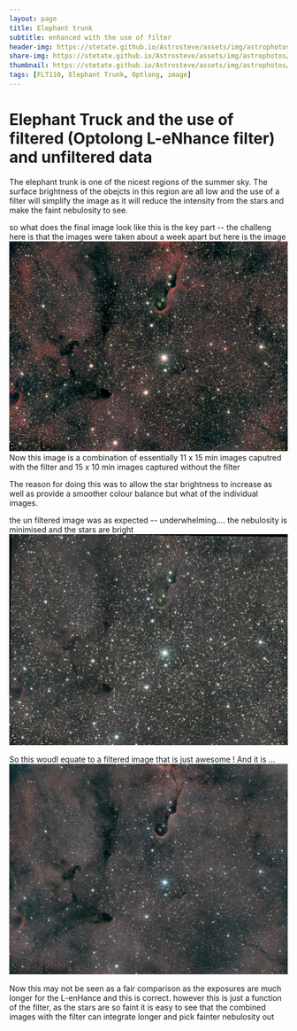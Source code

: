 ```yaml
---
layout: page
title: Elephant trunk
subtitle: enhanced with the use of filter
header-img: https://stetate.github.io/Astrosteve/assets/img/astrophotos/IC1398_ET_FnUF.jpg
share-img: https://stetate.github.io/Astrosteve/assets/img/astrophotos/IC1398_ET_FnUF.jpg
thumbnail: https://stetate.github.io/Astrosteve/assets/img/astrophotos/IC1398_ET_FnUF.jpg
tags: [FLT110, Elephant Trunk, Optlong, image]
---
```

# Elephant Truck and the use of filtered (Optolong L-eNhance filter) and unfiltered data 

The elephant trunk is one of the nicest regions of the summer sky. The surface brightness of the obejcts in this region are all low and the use of 
a filter will simplify the image as it will reduce the intensity from the stars and make the faint nebulosity to see. 

so what does the final image look like this is the key part -- the challeng here is that the images were taken about a week apart but
here is the image 
![image][combined] 
Now this image is a combination of essentially 11 x 15 min images caputred with the filter and 15 x 10 min images captured without the filter

The reason for doing this was to allow the star brightness to increase as well as provide a smoother colour balance but what of the individual images.

the un filtered image was as expected -- underwhelming.... the nebulosity is minimised and the stars are bright
![image][unfiltered]
 
So this woudl equate to a filtered image that is just awesome ! And it is ... 
![image][filter]

Now this may not be seen as a fair comparison as the exposures are much longer for the L-enHance and this is correct. however this is just a function of the filter, as the stars 
are so faint it is easy to see that the combined images with the filter can integrate longer and pick fainter nebulosity out
 
[combined]:../assets/img/astrophotos/IC1398_ET_FnUF.jpg
[unfiltered]:../assets/img/astrophotos/IC1398_ET_uF.jpg
[filter]:../assets/img/astrophotos/IC1398_ET_F.jpg